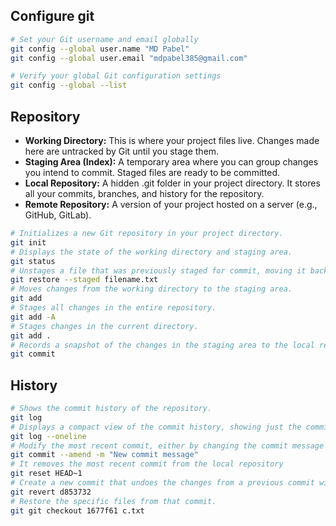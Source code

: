 ## Configure git

```bash
# Set your Git username and email globally
git config --global user.name "MD Pabel"
git config --global user.email "mdpabel385@gmail.com"

# Verify your global Git configuration settings
git config --global --list
```

## Repository

- **Working Directory:** This is where your project files live. Changes made here are untracked by Git until you stage them.
- **Staging Area (Index):** A temporary area where you can group changes you intend to commit. Staged files are ready to be committed.
- **Local Repository:** A hidden .git folder in your project directory. It stores all your commits, branches, and history for the repository.
- **Remote Repository:** A version of your project hosted on a server (e.g., GitHub, GitLab).

```bash
# Initializes a new Git repository in your project directory.
git init
# Displays the state of the working directory and staging area.
git status
# Unstages a file that was previously staged for commit, moving it back to the working directory.
git restore --staged filename.txt
# Moves changes from the working directory to the staging area.
git add
# Stages all changes in the entire repository.
git add -A
# Stages changes in the current directory.
git add .
# Records a snapshot of the changes in the staging area to the local repository.
git commit
```

## History

```bash
# Shows the commit history of the repository.
git log
# Displays a compact view of the commit history, showing just the commit hash and message.
git log --oneline
# Modify the most recent commit, either by changing the commit message or adding more changes.
git commit --amend -m "New commit message"
# It removes the most recent commit from the local repository
git reset HEAD~1
# Create a new commit that undoes the changes from a previous commit without modifying the existing history.
git revert d853732
# Restore the specific files from that commit.
git git checkout 1677f61 c.txt
```
